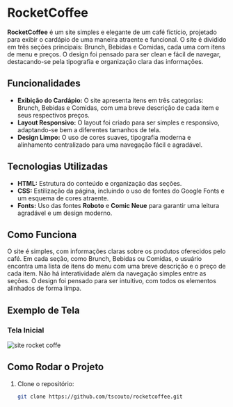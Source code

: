 # RocketCoffee

**RocketCoffee** é um site simples e elegante de um café fictício, projetado para exibir o cardápio de uma maneira atraente e funcional. O site é dividido em três seções principais: Brunch, Bebidas e Comidas, cada uma com itens de menu e preços. O design foi pensado para ser clean e fácil de navegar, destacando-se pela tipografia e organização clara das informações.

## Funcionalidades

- **Exibição do Cardápio:** O site apresenta itens em três categorias: Brunch, Bebidas e Comidas, com uma breve descrição de cada item e seus respectivos preços.
- **Layout Responsivo:** O layout foi criado para ser simples e responsivo, adaptando-se bem a diferentes tamanhos de tela.
- **Design Limpo:** O uso de cores suaves, tipografia moderna e alinhamento centralizado para uma navegação fácil e agradável.

## Tecnologias Utilizadas

- **HTML:** Estrutura do conteúdo e organização das seções.
- **CSS:** Estilização da página, incluindo o uso de fontes do Google Fonts e um esquema de cores atraente.
- **Fonts:** Uso das fontes **Roboto** e **Comic Neue** para garantir uma leitura agradável e um design moderno.

## Como Funciona

O site é simples, com informações claras sobre os produtos oferecidos pelo café. Em cada seção, como Brunch, Bebidas ou Comidas, o usuário encontra uma lista de itens do menu com uma breve descrição e o preço de cada item. Não há interatividade além da navegação simples entre as seções. O design foi pensado para ser intuitivo, com todos os elementos alinhados de forma limpa.

## Exemplo de Tela

### Tela Inicial
![site rocket coffe](https://github.com/user-attachments/assets/b685d2b7-05b1-4c62-82c4-f514d7831c86)


## Como Rodar o Projeto

1. Clone o repositório:
   ```bash
   git clone https://github.com/tscouto/rocketcoffee.git

